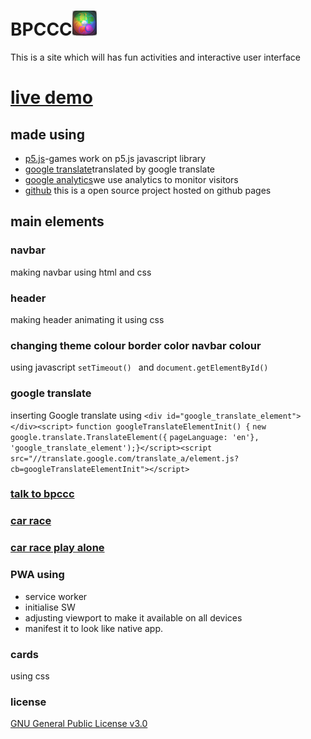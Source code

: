 # BPCCC<img src="bpccc.png" height="40vh"></img> 
This is a site which will has fun activities and interactive user interface 
# [live demo](https://anubhavsingh0708.github.io/BPCCC)
## made using 
* [p5.js](https://p5js.org/)-games work on p5.js javascript library
* [google translate](https://translate.google.com/)translated by google translate
* [google analytics](https://www.google.com/url?sa=t&source=web&rct=j&url=https://analytics.google.com/analytics/web/&ved=2ahUKEwiL_Or24PLuAhVazDgGHZjyBC4QFjAAegQICBAC&usg=AOvVaw095EntAfOjiijSk290zWyQ)we use analytics to monitor visitors
* [github](https://github.com/) this is a open source project hosted on github pages

 ## main elements 
 ### navbar 
 making navbar using html and css 
 ### header 
 making header animating it using css
 ### changing theme colour border color navbar colour
 using javascript ```setTimeout() ``` and ```document.getElementById()```
### google translate 
inserting Google translate using 
```<div id="google_translate_element"></div><script>```
```function googleTranslateElementInit() {```
```new google.translate.TranslateElement({```
```pageLanguage: 'en'}, 'google_translate_element');}</script><script src="//translate.google.com/translate_a/element.js?cb=googleTranslateElementInit"></script>```
### [talk to bpccc](https://editor.p5js.org/anubhav0708/sketches/W0zc96NVw)
### [car race](https://editor.p5js.org/anubhav0708/sketches/Y1DTQrA0i)
### [car race play alone](https://editor.p5js.org/anubhav0708/sketches/aO72H3Y-5)
### PWA using

 * service worker 
 * initialise SW 
 * adjusting viewport to make it available on all devices
 * manifest it to look like native app. 
 ### cards 
 using css 
### license 
[GNU General Public License v3.0](https://github.com/AnubhavSingh0708/BPCCC/blob/main/LICENSE)
